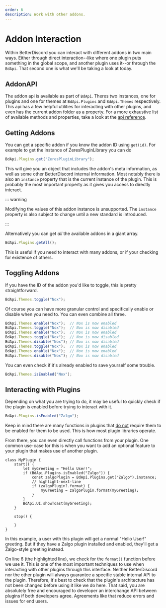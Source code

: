 ```yaml
---
order: 6
description: Work with other addons.
---
```


# Addon Interaction

Within BetterDiscord you can interact with different addons in two main ways. Either through direct interaction--like where one plugin puts something in the global scope, and another plugin uses it--or through the `BdApi`. That second one is what we'll be taking a look at today.

## AddonAPI

The addon api is available as part of `BdApi`. Theres two instances, one for plugins and one for themes at `BdApi.Plugins` and `BdApi.Themes` respectively. This api has a few helpful utilities for interacting with other plugins, and even has the current addon folder as a property. For a more exhaustive list of available methods and properties, take a look at the [api reference](/api/bdapi).

## Getting Addons

You can get a specific addon if you know the addon ID using `get(id)`. For example to get the instance of ZeresPluginLibrary you can do

```js
BdApi.Plugins.get("ZeresPluginLibrary");
```

This will give you an object that includes the addon's meta information, as well as some other BetterDiscord internal information. Most notably there is also an `instance` property that is the current instance of the plugin. This is probably the most important property as it gives you access to directly interact.

::: warning

Modifying the values of this addon instance is unsupported. The `instance` property is also subject to change until a new standard is introduced.

:::

Alternatively you can get _all_ the available addons in a giant array.

```js
BdApi.Plugins.getAll();
```

This is useful if you need to interact with many addons, or if your checking for existence of others.

## Toggling Addons

If you have the ID of the addon you'd like to toggle, this is pretty straightforward.

```js
BdApi.Themes.toggle("Nox");
```

Of course you can have more granular control and specifically enable or disable when you need to. You can even combine all three.

```js
BdApi.Themes.enable("Nox");  // Nox is now enabled
BdApi.Themes.toggle("Nox");  // Nox is now disabled
BdApi.Themes.enable("Nox");  // Nox is now enabled
BdApi.Themes.toggle("Nox");  // Nox is now disabled
BdApi.Themes.disable("Nox"); // Nox is now disabled
BdApi.Themes.toggle("Nox");  // Nox is now enabled
BdApi.Themes.enable("Nox");  // Nox is now enabled
BdApi.Themes.disable("Nox"); // Nox is now disabled
```

You can even check if it's already enabled to save yourself some trouble.

```js
BdApi.Themes.isEnabled("Nox");
```

## Interacting with Plugins

Depending on what you are trying to do, it may be useful to quickly check if the plugin is enabled before trying to interact with it.

```js
BdApi.Plugins.isEnabled("Zalgo");
```

Keep in mind there are many functions in plugins that <u>do not</u> require them to be enabled for them to be used. This is how most plugin libraries operate.

From there, you can even directly call functions from your plugin. One common use-case for this is when you want to add an optional feature to your plugin that makes use of another plugin.

```js:line-numbers
class MyPlugin {
    start() {
        let myGreeting = "Hello User!";
        if (BdApi.Plugins.isEnabled("Zalgo")) {
            const zalgoPlugin = BdApi.Plugins.get("Zalgo").instance;
            // highlight-next-line
            if (zalgoPlugin?.format) {
                myGreeting = zalgoPlugin.format(myGreeting);
            }
        }
        BdApi.UI.showToast(myGreeting);
    }

    stop() {

    }
}
```

In this example, a user with this plugin will get a normal "Hello User!" greeting. But if they have a Zalgo plugin installed and enabled, they'll get a Zalgo-style greeting instead.

On line 6 (the highlighted line), we check for the `format()` function before we use it. This is one of the most important techniques to use when interacting with other plugins through this interface. Neither BetterDiscord nor the other plugin will always guarantee a specific stable internal API to the plugin. Therefore, it's best to check that the plugin's architecture has not been changed before using it like we do here. That said, you are absolutely free and encouraged to developer an interchange API between plugins if both developers agree. Agreements like that reduce errors and issues for end users.